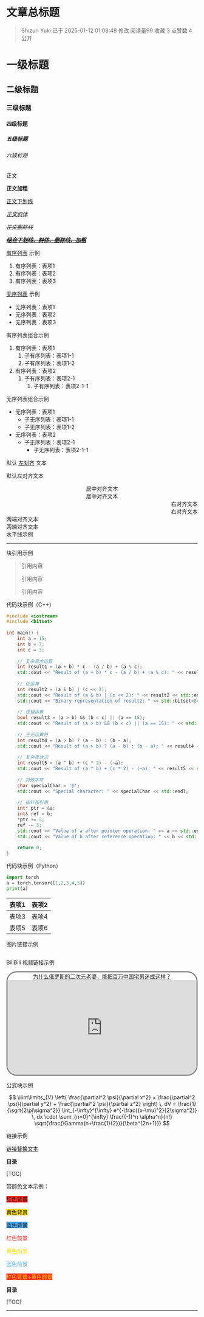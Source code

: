 # 文章总标题

> Shizuri Yuki 已于 2025-01-12 01:08:48 修改 阅读量99 收藏 3 点赞数 4 公开

# 一级标题

## 二级标题

### 三级标题

#### 四级标题

##### 五级标题

###### 六级标题

正文

 **正文加粗** 

 <u>正文下划线</u> 

 <u>*正文斜体*</u> 

 ~~*正文删除线*~~ 

 ~~<u>***组合下划线、斜体、删除线、加粗***</u>~~ 

 [有序列表](https://so.csdn.net/so/search?q=%E6%9C%89%E5%BA%8F%E5%88%97%E8%A1%A8&spm=1001.2101.3001.7020) 示例


1. 有序列表：表项1
2. 有序列表：表项2
3. 有序列表：表项3

 [无序列表](https://so.csdn.net/so/search?q=%E6%97%A0%E5%BA%8F%E5%88%97%E8%A1%A8&spm=1001.2101.3001.7020) 示例


- 无序列表：表项1
- 无序列表：表项2
- 无序列表：表项3

有序列表组合示例


1. 有序列表：表项1
   1. 子有序列表：表项1-1
   2. 子有序列表：表项1-2
2. 有序列表：表项2
   1. 子有序列表：表项2-1
      1. 子有序列表：表项2-1-1

无序列表组合示例


- 无序列表：表项1
  - 子无序列表：表项1-1
  - 子无序列表：表项1-2
- 无序列表：表项2
  - 子无序列表：表项2-1
    - 子无序列表：表项2-1-1

默认 [左对齐](https://so.csdn.net/so/search?q=%E5%B7%A6%E5%AF%B9%E9%BD%90&spm=1001.2101.3001.7020) 文本

默认左对齐文本

<div style="text-align:center;">居中对齐文本</div>

<div style="text-align:center;">居中对齐文本</div>

<div style="text-align:right;">右对齐文本</div>

<div style="text-align:right;">右对齐文本</div>

<div style="text-align:justify;">两端对齐文本</div>

<div style="text-align:justify;">两端对齐文本</div>

<div style="text-align:justify;"></div>

<div style="text-align:justify;">水平线示例</div>

---



块引用示例

> 引用内容
> 
> 引用内容
> 
> 引用内容



代码块示例（C++）

```cpp
#include <iostream>
#include <bitset>
 
int main() {
    int a = 15;
    int b = 7;
    int c = 3;
 
    // 复杂算术运算
    int result1 = (a + b) * c - (a / b) + (a % c);
    std::cout << "Result of (a + b) * c - (a / b) + (a % c): " << result1 << std::endl;
 
    // 位运算
    int result2 = (a & b) | (c << 2);
    std::cout << "Result of (a & b) | (c << 2): " << result2 << std::endl;
    std::cout << "Binary representation of result2: " << std::bitset<8>(result2) << std::endl;
 
    // 逻辑运算
    bool result3 = (a > b) && (b < c) || (a == 15);
    std::cout << "Result of (a > b) && (b < c) || (a == 15): " << std::boolalpha << result3 << std::endl;
 
    // 三元运算符
    int result4 = (a > b) ? (a - b) : (b - a);
    std::cout << "Result of (a > b) ? (a - b) : (b - a): " << result4 << std::endl;
 
    // 复杂表达式
    int result5 = (a ^ b) + (c * 2) - (~a);
    std::cout << "Result of (a ^ b) + (c * 2) - (~a): " << result5 << std::endl;
 
    // 特殊字符
    char specialChar = '@';
    std::cout << "Special character: " << specialChar << std::endl;
 
    // 指针和引用
    int* ptr = &a;
    int& ref = b;
    *ptr += 5;
    ref -= 3;
    std::cout << "Value of a after pointer operation: " << a << std::endl;
    std::cout << "Value of b after reference operation: " << b << std::endl;
 
    return 0;
}
```



代码块示例（Python）

```python
import torch
a = torch.tensor([1,2,3,4,5])
print(a)
```

| 表项1 | 表项2 |
|---|---|
| 表项3 | 表项4 |
| 表项5 | 表项6 |


图片链接示例

 <img src="https://i-blog.csdnimg.cn/blog_migrate/929919d44f1afa2ad98a6072e7a5301b.png" alt=""/>



BiliBili 视频链接示例

<div align="center" style="border: 3px solid gray;border-radius: 27px;overflow: hidden;"> <a class="link-info" href="https://player.bilibili.com/player.html?aid=113796869785844" rel="nofollow" title="为什么俄罗斯的二次元老婆，能把百万中国宅男迷成这样？">为什么俄罗斯的二次元老婆，能把百万中国宅男迷成这样？</a><iframe id="phtQXsQR-1736582246507" frameborder="0" src="https://player.bilibili.com/player.html?aid=113796869785844" allowfullscreen="true" data-mediaembed="bilibili" style="width: 100%; aspect-ratio: 2;"></iframe></div>

公式块示例

$$
\iiint\limits_{V} \left( \frac{\partial^2 \psi}{\partial x^2} + \frac{\partial^2 \psi}{\partial y^2} + \frac{\partial^2 \psi}{\partial z^2} \right) \, dV = \frac{1}{\sqrt{2\pi\sigma^2}} \int_{-\infty}^{\infty} e^{-\frac{(x-\mu)^2}{2\sigma^2}} \, dx \cdot \sum_{n=0}^{\infty} \frac{(-1)^n \alpha^n}{n!} \sqrt{\frac{\Gamma(n+\frac{1}{2})}{\beta^{2n+1}}}
$$

链接示例

 [链接替换文本](http://xn--url-y46f519s) 

**目录**

[TOC]

带颜色文本示例：

<span style="background-color:#fe2c24;">红色背景</span>

<span style="background-color:#ffd900;">黄色背景</span>

<span style="background-color:#4da8ee;">蓝色背景</span>

<span style="color:#fe2c24;">红色前景</span>

<span style="color:#ffd900;">黄色前景</span>

<span style="color:#4da8ee;">蓝色前景</span>

<span style="color:#ffd900;"><span style="background-color:#fe2c24;">红色背景+黄色前景</span></span>



**目录**

[TOC]

---